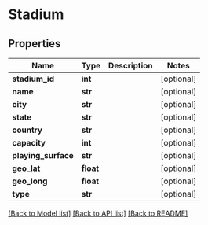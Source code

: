 # Stadium

## Properties
Name | Type | Description | Notes
------------ | ------------- | ------------- | -------------
**stadium_id** | **int** |  | [optional] 
**name** | **str** |  | [optional] 
**city** | **str** |  | [optional] 
**state** | **str** |  | [optional] 
**country** | **str** |  | [optional] 
**capacity** | **int** |  | [optional] 
**playing_surface** | **str** |  | [optional] 
**geo_lat** | **float** |  | [optional] 
**geo_long** | **float** |  | [optional] 
**type** | **str** |  | [optional] 

[[Back to Model list]](../README.md#documentation-for-models) [[Back to API list]](../README.md#documentation-for-api-endpoints) [[Back to README]](../README.md)


